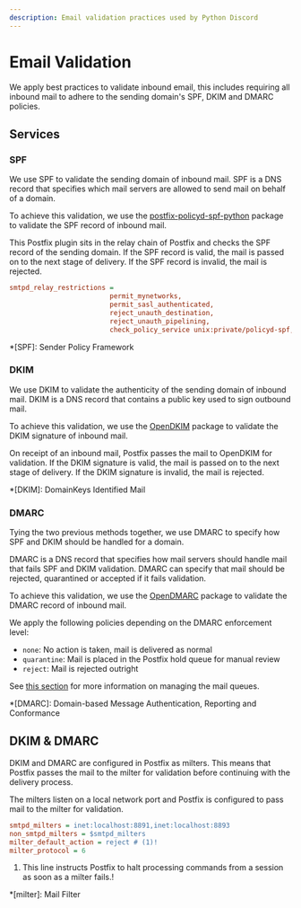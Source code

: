```yaml
---
description: Email validation practices used by Python Discord
---
```

# Email Validation

We apply best practices to validate inbound email, this includes requiring all
inbound mail to adhere to the sending domain's SPF, DKIM and DMARC policies.

## Services

### SPF

We use SPF to validate the sending domain of inbound mail. SPF is a DNS record
that specifies which mail servers are allowed to send mail on behalf of a
domain.

To achieve this validation, we use the
[postfix-policyd-spf-python](https://manpages.debian.org/testing/postfix-policyd-spf-python/policyd-spf.1.en.html)
package to validate the SPF record of inbound mail.

This Postfix plugin sits in the relay chain of Postfix and checks the SPF record
of the sending domain. If the SPF record is valid, the mail is passed on to the
next stage of delivery. If the SPF record is invalid, the mail is rejected.

```ini
smtpd_relay_restrictions =
                         permit_mynetworks,
                         permit_sasl_authenticated,
                         reject_unauth_destination,
                         reject_unauth_pipelining,
                         check_policy_service unix:private/policyd-spf,
```

*[SPF]: Sender Policy Framework

### DKIM

We use DKIM to validate the authenticity of the sending domain of inbound mail.
DKIM is a DNS record that contains a public key used to sign outbound mail.

To achieve this validation, we use the [OpenDKIM](http://www.opendkim.org/)
package to validate the DKIM signature of inbound mail.

On receipt of an inbound mail, Postfix passes the mail to OpenDKIM for
validation. If the DKIM signature is valid, the mail is passed on to the next
stage of delivery. If the DKIM signature is invalid, the mail is rejected.

*[DKIM]: DomainKeys Identified Mail

### DMARC

Tying the two previous methods together, we use DMARC to specify how SPF and
DKIM should be handled for a domain.

DMARC is a DNS record that specifies how mail servers should handle mail that
fails SPF and DKIM validation. DMARC can specify that mail should be rejected,
quarantined or accepted if it fails validation.

To achieve this validation, we use the
[OpenDMARC](https://github.com/trusteddomainproject/OpenDMARC) package to
validate the DMARC record of inbound mail.

We apply the following policies depending on the DMARC enforcement level:

- `none`: No action is taken, mail is delivered as normal
- `quarantine`: Mail is placed in the Postfix hold queue for manual review
- `reject`: Mail is rejected outright

See [this section](./postfix.md#managing-the-mail-queues) for more information
on managing the mail queues.

*[DMARC]: Domain-based Message Authentication, Reporting and Conformance

## DKIM & DMARC

DKIM and DMARC are configured in Postfix as milters. This means that Postfix
passes the mail to the milter for validation before continuing with the delivery
process.

The milters listen on a local network port and Postfix is configured to pass
mail to the milter for validation.

```ini
smtpd_milters = inet:localhost:8891,inet:localhost:8893
non_smtpd_milters = $smtpd_milters
milter_default_action = reject # (1)!
milter_protocol = 6
```

1. This line instructs Postfix to halt processing commands from a session as
   soon as a milter fails.!

*[milter]: Mail Filter
